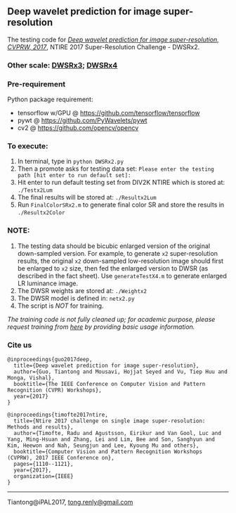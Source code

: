 ## Deep wavelet prediction for image super-resolution
The testing code for [_Deep wavelet prediction for image super-resolution, CVPRW, 2017_](http://openaccess.thecvf.com/content_cvpr_2017_workshops/w12/html/Guo_Deep_Wavelet_Prediction_CVPR_2017_paper.html), NTIRE 2017 Super-Resolution Challenge - DWSRx2.

### Other scale: [DWSRx3](https://github.com/tT0NG/DWSRx3);  [DWSRx4](https://github.com/tT0NG/DWSRx4)

### Pre-requirement
Python package requirement:

- tensorflow w/GPU @ https://github.com/tensorflow/tensorflow
- pywt @ https://github.com/PyWavelets/pywt
- cv2  @ https://github.com/opencv/opencv

### To execute: 
1. In terminal, type in `python DWSRx2.py`
2. Then a promote asks for testing data set: `Please enter the testing path [hit enter to run default set]:` 
3. Hit enter to run default testing set from DIV2K NTIRE which is stored at: `./Testx2Lum`
4. The final results will be stored at: `./Resultx2Lum`
5. Run `FinalColorSRx2.m` to generate final color SR and store the results in `./Resultx2Color`

### NOTE:
1. The testing data should be bicubic enlarged version of the original down-sampled version. For example, to generate `x2` super-resolution results, the original `x2` down-sampled low-resolution image should first be enlarged to `x2` size, then fed the enlarged version to DWSR (as described in the fact sheet). Use `generateTestX4.m` to generate enlarged LR luminance image.
2. The DWSR weights are stored at: `./Weightx2`
3. The DWSR model is defined in: `netx2.py`
4. The script is *NOT* for training.


_The training code is not fully cleaned up; for academic purpose, please request training from [here](https://docs.google.com/forms/d/e/1FAIpQLScYcA_MZ2J5SWIdjxxDEEVJZ9nKAio9Yu2iIdSlxTBXDDe0MA/viewform) by providing basic usage information._

### Cite us
```
@inproceedings{guo2017deep,
  title={Deep wavelet prediction for image super-resolution},
  author={Guo, Tiantong and Mousavi, Hojjat Seyed and Vu, Tiep Huu and Monga, Vishal},
  booktitle={The IEEE Conference on Computer Vision and Pattern Recognition (CVPR) Workshops},
  year={2017}
}
```
```
@inproceedings{timofte2017ntire,
  title={Ntire 2017 challenge on single image super-resolution: Methods and results},
  author={Timofte, Radu and Agustsson, Eirikur and Van Gool, Luc and Yang, Ming-Hsuan and Zhang, Lei and Lim, Bee and Son, Sanghyun and Kim, Heewon and Nah, Seungjun and Lee, Kyoung Mu and others},
  booktitle={Computer Vision and Pattern Recognition Workshops (CVPRW), 2017 IEEE Conference on},
  pages={1110--1121},
  year={2017},
  organization={IEEE}
}
```
____________
Tiantong@iPAL2017, tong.renly@gmail.com
